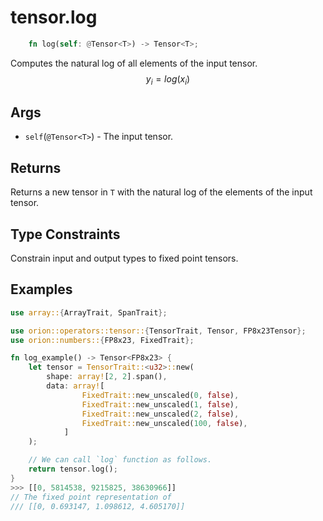 # tensor.log

```rust 
    fn log(self: @Tensor<T>) -> Tensor<T>;
```

Computes the natural log of all elements of the input tensor.
$$
y_i=log({x_i})
$$

## Args

* `self`(`@Tensor<T>`) - The input tensor.

## Returns

Returns a new tensor in `T` with the natural log of the elements of the input tensor.

## Type Constraints

Constrain input and output types to fixed point tensors.

## Examples

```rust
use array::{ArrayTrait, SpanTrait};

use orion::operators::tensor::{TensorTrait, Tensor, FP8x23Tensor};
use orion::numbers::{FP8x23, FixedTrait};

fn log_example() -> Tensor<FP8x23> {
    let tensor = TensorTrait::<u32>::new(
        shape: array![2, 2].span(), 
        data: array![
                FixedTrait::new_unscaled(0, false), 
                FixedTrait::new_unscaled(1, false), 
                FixedTrait::new_unscaled(2, false), 
                FixedTrait::new_unscaled(100, false), 
            ]
    );

    // We can call `log` function as follows.
    return tensor.log();
}
>>> [[0, 5814538, 9215825, 38630966]]
// The fixed point representation of
/// [[0, 0.693147, 1.098612, 4.605170]]
```
